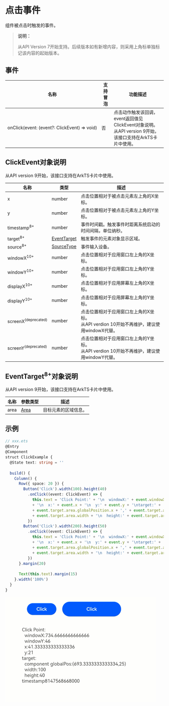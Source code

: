# 点击事件

组件被点击时触发的事件。

>  **说明：**
>
>  从API Version 7开始支持。后续版本如有新增内容，则采用上角标单独标记该内容的起始版本。


## 事件

| 名称                                       | 支持冒泡 | 功能描述                              |
| ---------------------------------------- | ---- | --------------------------------- |
| onClick(event:&nbsp;(event?:&nbsp;ClickEvent)&nbsp;=&gt;&nbsp;void) | 否    | 点击动作触发该回调，event返回值见ClickEvent对象说明。<br/>从API version 9开始，该接口支持在ArkTS卡片中使用。 |

## ClickEvent对象说明

从API version 9开始，该接口支持在ArkTS卡片中使用。

| 名称            | 类型                                 | 描述                                                     |
| ------------------- | ------------------------------------ | -------------------------------------------------------- |
| x                   | number                               | 点击位置相对于被点击元素左上角的X坐标。                    |
| y                   | number                               | 点击位置相对于被点击元素左上角的Y坐标。                    |
| timestamp<sup>8+</sup> | number | 事件时间戳。触发事件时距离系统启动的时间间隔，单位纳秒。 |
| target<sup>8+</sup> | [EventTarget](#eventtarget8对象说明) | 触发事件的元素对象显示区域。 |
| source<sup>8+</sup> | [SourceType](ts-gesture-settings.md#sourcetype枚举说明) | 事件输入设备。 |
| windowX<sup>10+</sup> | number                             | 点击位置相对于应用窗口左上角的X坐标。 |
| windowY<sup>10+</sup> | number                             | 点击位置相对于应用窗口左上角的Y坐标。 |
| displayX<sup>10+</sup> | number                            | 点击位置相对于应用屏幕左上角的X坐标。 |
| displayY<sup>10+</sup> | number                            | 点击位置相对于应用屏幕左上角的Y坐标。 |
| screenX<sup>(deprecated)</sup> | number                    | 点击位置相对于应用窗口左上角的X坐标。<br>从API verdion 10开始不再维护，建议使用windowX代替。  |
| screenY<sup>(deprecated)</sup> | number                    | 点击位置相对于应用窗口左上角的Y坐标。<br>从API verdion 10开始不再维护，建议使用windowY代替。  |

## EventTarget<sup>8+</sup>对象说明

从API version 9开始，该接口支持在ArkTS卡片中使用。

| 名称   | 参数类型                      | 描述         |
| ---- | ------------------------- | ---------- |
| area | [Area](ts-types.md#area8) | 目标元素的区域信息。 |



## 示例

```ts
// xxx.ets
@Entry
@Component
struct ClickExample {
  @State text: string = ''

  build() {
    Column() {
      Row({ space: 20 }) {
        Button('Click').width(100).height(40)
          .onClick((event: ClickEvent) => {
            this.text = 'Click Point:' + '\n  windowX:' + event.windowX + '\n  windowY:' + event.windowY
            + '\n  x:' + event.x + '\n  y:' + event.y + '\ntarget:' + '\n  component globalPos:('
            + event.target.area.globalPosition.x + ',' + event.target.area.globalPosition.y + ')\n  width:'
            + event.target.area.width + '\n  height:' + event.target.area.height + '\ntimestamp' + event.timestamp;
          })
        Button('Click').width(200).height(50)
          .onClick((event: ClickEvent) => {
            this.text = 'Click Point:' + '\n  windowX:' + event.windowX + '\n  windowY:' + event.windowY
            + '\n  x:' + event.x + '\n  y:' + event.y + '\ntarget:' + '\n  component globalPos:('
            + event.target.area.globalPosition.x + ',' + event.target.area.globalPosition.y + ')\n  width:'
            + event.target.area.width + '\n  height:' + event.target.area.height + '\ntimestamp' + event.timestamp;
          })
      }.margin(20)

      Text(this.text).margin(15)
    }.width('100%')
  }
}
```


![zh-cn_image_0000001210353788](figures/zh-cn_image_0000001210353788.gif)

